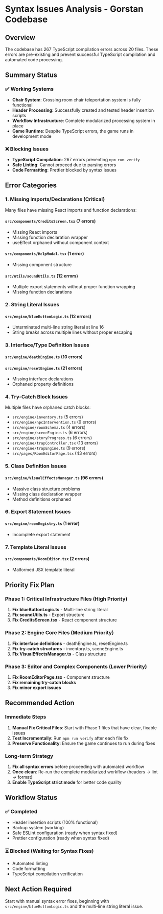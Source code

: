 # Syntax Issues Analysis - Gorstan Codebase

## Overview
The codebase has 267 TypeScript compilation errors across 20 files. These errors are pre-existing and prevent successful TypeScript compilation and automated code processing.

## Summary Status

### ✅ Working Systems
- **Chair System**: Crossing room chair teleportation system is fully functional
- **Header Processing**: Successfully created and tested header insertion scripts
- **Workflow Infrastructure**: Complete modularized processing system in place
- **Game Runtime**: Despite TypeScript errors, the game runs in development mode

### ❌ Blocking Issues
- **TypeScript Compilation**: 267 errors preventing `npm run verify`
- **Safe Linting**: Cannot proceed due to parsing errors
- **Code Formatting**: Prettier blocked by syntax issues

## Error Categories

### 1. Missing Imports/Declarations (Critical)
Many files have missing React imports and function declarations:

#### `src/components/CreditsScreen.tsx` (7 errors)
- Missing React imports
- Missing function declaration wrapper
- useEffect orphaned without component context

#### `src/components/HelpModal.tsx` (1 error)
- Missing component structure

#### `src/utils/soundUtils.ts` (12 errors)
- Multiple export statements without proper function wrapping
- Missing function declarations

### 2. String Literal Issues
#### `src/engine/blueButtonLogic.ts` (12 errors)
- Unterminated multi-line string literal at line 16
- String breaks across multiple lines without proper escaping

### 3. Interface/Type Definition Issues
#### `src/engine/deathEngine.ts` (10 errors)
#### `src/engine/resetEngine.ts` (21 errors)
- Missing interface declarations
- Orphaned property definitions

### 4. Try-Catch Block Issues
Multiple files have orphaned catch blocks:
- `src/engine/inventory.ts` (5 errors)
- `src/engine/npcIntervention.ts` (9 errors)
- `src/engine/roomSchema.ts` (4 errors)
- `src/engine/sceneEngine.ts` (6 errors)
- `src/engine/storyProgress.ts` (6 errors)
- `src/engine/trapController.tsx` (13 errors)
- `src/engine/trapEngine.ts` (9 errors)
- `src/pages/RoomEditorPage.tsx` (43 errors)

### 5. Class Definition Issues
#### `src/engine/VisualEffectsManager.ts` (96 errors)
- Massive class structure problems
- Missing class declaration wrapper
- Method definitions orphaned

### 6. Export Statement Issues
#### `src/engine/roomRegistry.ts` (1 error)
- Incomplete export statement

### 7. Template Literal Issues
#### `src/components/RoomEditor.tsx` (2 errors)
- Malformed JSX template literal

## Priority Fix Plan

### Phase 1: Critical Infrastructure Files (High Priority)
1. **Fix blueButtonLogic.ts** - Multi-line string literal
2. **Fix soundUtils.ts** - Export structure
3. **Fix CreditsScreen.tsx** - React component structure

### Phase 2: Engine Core Files (Medium Priority)
1. **Fix interface definitions** - deathEngine.ts, resetEngine.ts
2. **Fix try-catch structures** - inventory.ts, sceneEngine.ts
3. **Fix VisualEffectsManager.ts** - Class structure

### Phase 3: Editor and Complex Components (Lower Priority)
1. **Fix RoomEditorPage.tsx** - Component structure
2. **Fix remaining try-catch blocks**
3. **Fix minor export issues**

## Recommended Action

### Immediate Steps
1. **Manual Fix Critical Files**: Start with Phase 1 files that have clear, fixable issues
2. **Test Incrementally**: Run `npm run verify` after each file fix
3. **Preserve Functionality**: Ensure the game continues to run during fixes

### Long-term Strategy
1. **Fix all syntax errors** before proceeding with automated workflow
2. **Once clean**: Re-run the complete modularized workflow (headers → lint → format)
3. **Enable TypeScript strict mode** for better code quality

## Workflow Status

### ✅ Completed
- Header insertion scripts (100% functional)
- Backup system (working)
- Safe ESLint configuration (ready when syntax fixed)
- Prettier configuration (ready when syntax fixed)

### ⏳ Blocked (Waiting for Syntax Fixes)
- Automated linting
- Code formatting
- TypeScript compilation verification

## Next Action Required
Start with manual syntax error fixes, beginning with `src/engine/blueButtonLogic.ts` and the multi-line string literal issue.
